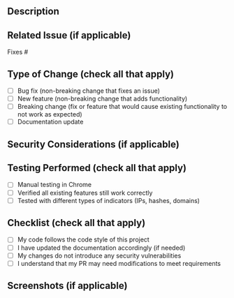 ## Description
<!-- Provide a brief description of the changes in this PR -->

## Related Issue (if applicable)
<!-- Link to the issue that this PR addresses (if applicable) -->
Fixes #

## Type of Change (check all that apply)
<!-- What types of changes does your code introduce? Put an 'x' in all boxes that apply: -->
- [ ] Bug fix (non-breaking change that fixes an issue)
- [ ] New feature (non-breaking change that adds functionality)
- [ ] Breaking change (fix or feature that would cause existing functionality to not work as expected)
- [ ] Documentation update

## Security Considerations (if applicable)
<!-- Describe any security considerations or implications of this change -->

## Testing Performed (check all that apply)
<!-- Describe the testing you have performed -->
- [ ] Manual testing in Chrome
- [ ] Verified all existing features still work correctly
- [ ] Tested with different types of indicators (IPs, hashes, domains)

## Checklist (check all that apply)
<!-- Put an 'x' in all boxes that apply: -->
- [ ] My code follows the code style of this project
- [ ] I have updated the documentation accordingly (if needed)
- [ ] My changes do not introduce any security vulnerabilities
- [ ] I understand that my PR may need modifications to meet requirements

## Screenshots (if applicable)
<!-- Add screenshots if applicable -->
